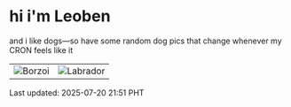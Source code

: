 # hi i'm Leoben

and i like dogs—so have some random dog pics that change whenever my CRON feels like it

|  |  |
|--------|----------|
| ![Borzoi](https://random-dog-vercel.vercel.app/api/random-borzoi?v=1753019465) | ![Labrador](https://random-dog-vercel.vercel.app/api/random-labrador?v=1753019465) |

Last updated: 2025-07-20 21:51 PHT
